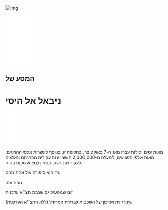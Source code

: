 ![img](img/#cover&&&&nibal_2023.jpg)

<img src="img/bts_logo.svg" alt="בצלם: מסעות עקירה]" style="max-width:100px;height:auto;">

## המסע של
# ניבאל אל היסי

<img src="img/scrol-signal.svg" alt="יש לגלול את הדף למטה" style="max-width:100px;height:auto;">


[](img/#cover&10&&&nibal_2023.jpg)
מאות ימים ולילות עברו מאז ה-7 באוקטובר. בתקופה זו, בנוסף לעשרות אלפי ההרוגים, מאות אלפי הפצועים, למעלה מ-2,000,000 תושבי עזה עקורים מבתיהם ונאלצים לעקור שוב ושוב בנסיון למצוא מקום בטוח.


[](img/#cover&10&&&nibal_2023.jpg)
זה הוא סיפורה של אחת מהם.


[](map/#)
מפת עזה


[](map/#31.52261,34.43650,15.03,37.6,0.0/+overlay)
זום שמפעיל גם שכבת תצ״א עדכנית


[](map/#31.38948,34.35575,10.40,-0.8,58.5)
שינוי זווית ועדכון של השכבות לברירת המחדל (ללא התצ״א העדכנית)